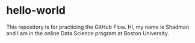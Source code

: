 # hello-world
This repository is for practicing the GitHub Flow.
Hi, my name is Shadman and I am in the online Data Science program at Boston University.
